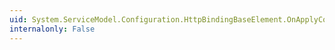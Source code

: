 ```yaml
---
uid: System.ServiceModel.Configuration.HttpBindingBaseElement.OnApplyConfiguration(System.ServiceModel.Channels.Binding)
internalonly: False
---
```


